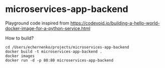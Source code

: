 # microservices-app-backend
Playground
code inspired from https://codevoid.io/building-a-hello-world-docker-image-for-a-python-service.html

How to build?
```
cd /Users/echernenko/projects/microservices-app-backend
docker build -t microservices-app-backend .
docker images
docker run -d -p 80:80 microservices-app-backend
```

